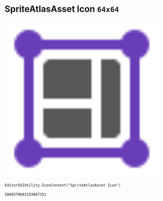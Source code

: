# SpriteAtlasAsset Icon `64x64`
<img src="/img/SpriteAtlasAsset%20Icon.png" width=512 height=512>

``` CSharp
EditorGUIUtility.IconContent("SpriteAtlasAsset Icon")
```
```
5880570601193067351
```
